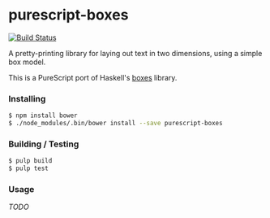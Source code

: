 
purescript-boxes
=====================================

[![Build
Status](https://travis-ci.org/pbrant/purescript-boxes.svg)](https://travis-ci.org/pbrant/purescript-boxes)

A pretty-printing library for laying out text in two dimensions, using a simple box model.

This is a PureScript port of Haskell's [boxes](https://hackage.haskell.org/package/boxes) library.

### Installing

```sh
$ npm install bower
$ ./node_modules/.bin/bower install --save purescript-boxes
```

### Building / Testing

```sh
$ pulp build
$ pulp test
```

### Usage

*TODO*
